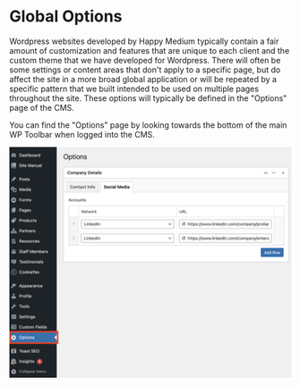 # Global Options

Wordpress websites developed by Happy Medium typically contain a fair amount of customization and features that are unique to each client and the custom theme that we have developed for Wordpress. There will often be some settings or content areas that don't apply to a specific page, but do affect the site in a more broad global application or will be repeated by a specific pattern that we built intended to be used on multiple pages throughout the site. These options will typically be defined in the "Options" page of the CMS.

You can find the "Options" page by looking towards the bottom of the main WP Toolbar when logged into the CMS.

![Global Options Location](./assets/img/global-options.png)